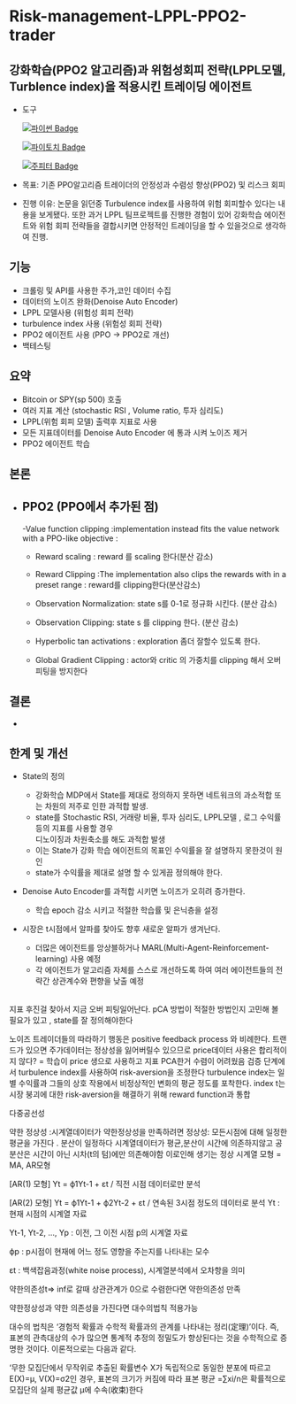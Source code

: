 # Risk-management-LPPL-PPO2-trader

## 강화학습(PPO2 알고리즘)과 위험성회피 전략(LPPL모델, Turblence index)을 적용시킨 트레이딩 에이전트

  - 도구

    [![파이썬 Badge](https://img.shields.io/badge/python-3776AB?style=flat-square&logo=python&logoColor=white&link=mailto:wjtls01@naver.com)](mailto:wjtls01@naver.com)

    [![파이토치 Badge](https://img.shields.io/badge/pytorch-EE4C2C?style=flat-square&logo=pytorch&logoColor=white&link=mailto:wjtls01@naver.com)](mailto:wjtls01@naver.com)

    [![주피터 Badge](https://img.shields.io/badge/jupyter-F37626?style=flat-square&logo=jupyter&logoColor=white&link=mailto:wjtls01@naver.com)](mailto:wjtls01@naver.com)

  - 목표: 기존 PPO알고리즘 트레이더의 안정성과 수렴성 향상(PPO2) 및 리스크 회피

  - 진행 이유: 논문을 읽던중 Turbulence index를 사용하여 위험 회피할수 있다는 내용을 보게됐다. 또한 과거 LPPL 팀프로젝트를 진행한 경험이 있어 강화학습 에이전트와 위험 회피 전략들을 결합시키면 안정적인 트레이딩을 할 수 있을것으로 생각하여 진행.


 
## 기능
  - 크롤링 및 API를 사용한 주가,코인 데이터 수집
  - 데이터의 노이즈 완화(Denoise Auto Encoder)
  - LPPL 모델사용 (위험성 회피 전략)
  - turbulence index 사용 (위험성 회피 전략)
  - PPO2 에이전트 사용 (PPO -> PPO2로 개선)
  - 백테스팅

## 요약
  - Bitcoin or SPY(sp 500) 호출
  - 여러 지표 계산 (stochastic RSI , Volume ratio, 투자 심리도) 
  - LPPL(위험 회피 모델) 출력후 지표로 사용 
  - 모든 지표데이터를 Denoise Auto Encoder 에 통과 시켜 노이즈 제거
  - PPO2 에이전트 학습
 

## 본론

- ## PPO2 (PPO에서 추가된 점)
   -Value function clipping :implementation instead fits the value network with a PPO-like objective : 
    
   - Reward scaling  : reward 를 scaling 한다(분산 감소)
   - Reward Clipping :The implementation also clips the rewards with in a preset range : reward를 clipping한다(분산감소)

   - Observation Normalization: state s를 0-1로 정규화 시킨다. (분산 감소)
   - Observation Clipping:  state s 를 clipping 한다. (분산 감소)
   - Hyperbolic tan activations : exploration 좀더 잘할수 있도록 한다.
   - Global Gradient Clipping : actor와 critic 의 가중치를 clipping 해서 오버피팅을 방지한다

 
 
## 결론
   -

## 한계 및 개선
  - State의 정의 <br/>
      - 강화학습 MDP에서 State를 제대로 정의하지 못하면 네트워크의 과소적합 또는 차원의 저주로 인한 과적합 발생.  
      - state를 Stochastic RSI, 거래량 비율, 투자 심리도, LPPL모델 , 로그 수익률 등의 지표를 사용할 경우 <br/>
        디노이징과 차원축소를 해도 과적합 발생
      - 이는 State가 강화 학습 에이전트의 목표인 수익률을 잘 설명하지 못한것이 원인
      - state가 수익률을 제대로 설명 할 수 있게끔 정의해야 한다.  <br/>
  
  
  - Denoise Auto Encoder를 과적합 시키면 노이즈가 오히려 증가한다.<br/>
      - 학습 epoch 감소 시키고 적절한 학습률 및 은닉층을 설정


  - 시장은 t시점에서 알파를 찾아도 향후 새로운 알파가 생겨난다. <br/> 
      - 더많은 에이전트를 앙상블하거나 MARL(Multi-Agent-Reinforcement-learning) 사용 예정   <br/>
      - 각 에이전트가 알고리즘 자체를 스스로 개선하도록 하여 여러 에이전트들의 전략간 상관계수와 편향을 낮출 예정<br/><br/>
  




지표 후진걸 찾아서 지금 오버 피팅일어난다. pCA 방법이 적절한 방법인지 고민해 볼 필요가 있고 , 
    state를 잘 정의해야한다
    


노이즈 트레이더들의 따라하기 행동은 positive feedback process 와 비례한다.
트랜드가 있으면 주가데이터는 정상성을 잃어버릴수 있으므로 price데이터 사용은 합리적이지 않다? = 학습이 price 생으로 사용하고 지표 PCA한거 수렴이 어려웠음
검증 단계에서 turbulence index를 사용하여 risk-aversion을 조정한다
turbulence index는 일별 수익률과 그들의 상호 작용에서 비정상적인 변화의 평균 정도를 포착한다.
 index t는 시장 붕괴에 대한 risk-aversion을 해결하기 위해 reward function과 통합

다중공선성

약한 정상성 :시계열데이터가 약한정상성을 만족하려면
정상성: 모든시점에 대해 일정한 평균을 가진다 . 분산이 일정하다 시계열데이터가 평균,분산이 시간에 의존하지않고 공분산은 시간이 아닌 시차(t의 텀)에만 의존해야함
이로인해 생기는 정상 시계열 모형 = MA, AR모형

[AR(1) 모형]  Yt = ф1Yt-1 + εt / 직전 시점 데이터로만 분석

[AR(2) 모형]  Yt = ф1Yt-1 + ф2Yt-2 + εt / 연속된 3시점 정도의 데이터로 분석
Yt : 현재 시점의 시계열 자료

Yt-1, Yt-2, ..., Yp : 이전, 그 이전 시점 p의 시계열 자료

фp : p시점이 현재에 어느 정도 영향을 주는지를 나타내는 모수

εt : 백색잡음과정(white noise process), 시계열분석에서 오차항을 의미




약한의존성t=> inf로 갈때 상관관계가 0으로 수렴한다면 약한의존성 만족


약한정상성과 약한 의존성을 가진다면 대수의법칙 적용가능

대수의 법칙은 ‘경험적 확률과 수학적 확률과의 관계를 나타내는 정리(定理)’이다. 즉, 표본의 관측대상의 수가 많으면 통계적 추정의 정밀도가 향상된다는 것을 수학적으로 증명한 것이다. 이론적으로는 다음과 같다.

‘무한 모집단에서 무작위로 추출된 확률변수 X가 독립적으로 동일한 분포에 따르고 E(X)=μ, V(X)=σ2인 경우, 표본의 크기가 커짐에 따라 표본 평균 =∑xi/n은 확률적으로 모집단의 실제 평균값 μ에 수속(收束)한다


